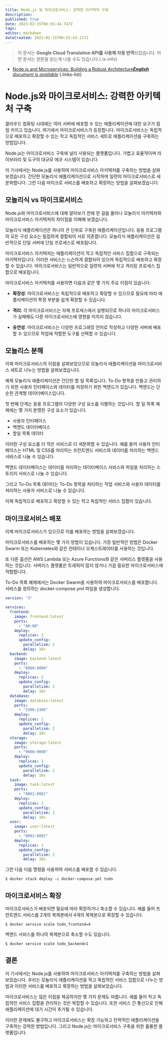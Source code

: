 ```yaml
---
title: Node.js 및 마이크로서비스: 강력한 아키텍처 구축
description: 
published: true
date: 2023-02-15T06:55:44.747Z
tags: 
editor: markdown
dateCreated: 2023-02-15T06:55:43.117Z
---
```


> 이 문서는 **Google Cloud Translation API를 사용해 자동 번역**되었습니다.
어떤 문서는 원문을 읽는게 나을 수도 있습니다.{.is-info}



- [Node.js and Microservices: Building a Robust Architecture***English** document is available*](/en/Knowledge-base/Nodejs/node-js-and-microservices-building-a-robust-architecture)
{.links-list}


# Node.js와 마이크로서비스: 강력한 아키텍처 구축

클라우드 컴퓨팅 시대에는 여러 서버에 배포할 수 있는 애플리케이션에 대한 요구가 점점 커지고 있습니다. 여기에서 마이크로서비스가 등장합니다. 마이크로서비스는 독립적으로 배포하고 확장할 수 있는 작고 독립적인 서비스 세트로 애플리케이션을 구축하는 방법입니다.

Node.js는 마이크로서비스 구축에 널리 사용되는 플랫폼입니다. 가볍고 효율적이며 라이브러리 및 도구의 대규모 에코 시스템이 있습니다.

이 기사에서는 Node.js를 사용하여 마이크로서비스 아키텍처를 구축하는 방법을 살펴보겠습니다. 간단한 모놀리식 애플리케이션으로 시작하여 일련의 마이크로서비스로 세분화합니다. 그런 다음 마이크로 서비스를 배포하고 확장하는 방법을 살펴보겠습니다.

## 모놀리식 vs 마이크로서비스

Node.js와 마이크로서비스에 대해 알아보기 전에 한 걸음 물러나 모놀리식 아키텍처와 마이크로서비스 아키텍처의 차이점을 이해해 보겠습니다.

모놀리식 애플리케이션은 하나의 큰 단위로 구축된 애플리케이션입니다. 응용 프로그램의 모든 구성 요소는 밀접하게 결합되어 서로 의존합니다. 모놀리식 애플리케이션은 일반적으로 단일 서버에 단일 프로세스로 배포됩니다.

마이크로서비스 아키텍처는 애플리케이션이 작고 독립적인 서비스 집합으로 구축되는 아키텍처입니다. 이러한 서비스는 느슨하게 결합되어 있으며 독립적으로 배포하고 확장할 수 있습니다. 마이크로서비스는 일반적으로 일련의 서버에 작고 격리된 프로세스 집합으로 배포됩니다.

마이크로서비스 아키텍처를 사용하면 다음과 같은 몇 가지 주요 이점이 있습니다.

* **확장성**: 마이크로서비스는 독립적으로 배포하고 확장할 수 있으므로 필요에 따라 애플리케이션의 특정 부분을 쉽게 확장할 수 있습니다.

* **격리**: 각 마이크로서비스는 자체 프로세스에서 실행되므로 하나의 마이크로서비스가 실패해도 다른 마이크로서비스에 영향을 미치지 않습니다.

* **유연성**: 마이크로서비스는 다양한 프로그래밍 언어로 작성하고 다양한 서버에 배포할 수 있으므로 작업에 적합한 도구를 선택할 수 있습니다.

## 모놀리스 분해

이제 마이크로서비스의 이점을 살펴보았으므로 모놀리식 애플리케이션을 마이크로서비스 세트로 나누는 방법을 살펴보겠습니다.

예제 모놀리식 애플리케이션은 간단한 할 일 목록입니다. To-Do 항목을 만들고 관리하기 위한 사용자 인터페이스와 데이터를 저장하기 위한 백엔드가 있습니다. 백엔드는 단순한 관계형 데이터베이스입니다.

첫 번째 단계는 응용 프로그램의 다양한 구성 요소를 식별하는 것입니다. 할 일 목록 예제에는 몇 가지 분명한 구성 요소가 있습니다.

* 사용자 인터페이스
* 백엔드 데이터베이스
* 할일 목록 데이터

이러한 구성 요소를 더 작은 서비스로 더 세분화할 수 있습니다. 예를 들어 사용자 인터페이스는 HTML 및 CSS를 처리하는 프런트엔드 서비스와 데이터를 처리하는 백엔드 서비스로 나눌 수 있습니다.

백엔드 데이터베이스는 데이터를 처리하는 데이터베이스 서비스와 파일을 처리하는 스토리지 서비스로 나눌 수 있습니다.

그리고 To-Do 목록 데이터는 To-Do 항목을 처리하는 작업 서비스와 사용자 데이터를 처리하는 사용자 서비스로 나눌 수 있습니다.

이제 독립적으로 배포하고 확장할 수 있는 작고 독립적인 서비스 집합이 있습니다.

## 마이크로서비스 배포

이제 마이크로서비스가 있으므로 이를 배포하는 방법을 살펴보겠습니다.

마이크로서비스를 배포하는 몇 가지 방법이 있습니다. 가장 일반적인 방법은 Docker Swarm 또는 Kubernetes와 같은 컨테이너 오케스트레이터를 사용하는 것입니다.

또 다른 옵션은 AWS Lambda 또는 Azure Functions와 같은 서버리스 플랫폼을 사용하는 것입니다. 서버리스 플랫폼은 트래픽이 많지 않거나 가끔 필요한 마이크로서비스에 적합합니다.

To-Do 목록 예제에서는 Docker Swarm을 사용하여 마이크로서비스를 배포합니다. 서비스를 정의하는 docker-compose.yml 파일을 생성합니다.

```yaml
version: "3"

services:
  frontend:
    image: frontend:latest
    ports:
      - "80:80"
    deploy:
      replicas: 2
      update_config:
        parallelism: 2
        delay: 10s
  backend:
    image: backend:latest
    ports:
      - "8080:8080"
    deploy:
      replicas: 2
      update_config:
        parallelism: 2
        delay: 10s
  database:
    image: database:latest
    ports:
      - "3306:3306"
    deploy:
      replicas: 1
      update_config:
        parallelism: 2
        delay: 10s
  storage:
    image: storage:latest
    ports:
      - "9000:9000"
    deploy:
      replicas: 1
      update_config:
        parallelism: 2
        delay: 10s
  task:
    image: task:latest
    ports:
      - "8081:8081"
    deploy:
      replicas: 1
      update_config:
        parallelism: 2
        delay: 10s
  user:
    image: user:latest
    ports:
      - "8082:8082"
    deploy:
      replicas: 1
      update_config:
        parallelism: 2
        delay: 10s
```

그런 다음 다음 명령을 사용하여 서비스를 배포할 수 있습니다.

```
$ docker stack deploy -c docker-compose.yml todo
```

## 마이크로서비스 확장

마이크로서비스가 배포되면 필요에 따라 확장하거나 축소할 수 있습니다. 예를 들어 프런트엔드 서비스를 2개의 복제본에서 4개의 복제본으로 확장할 수 있습니다.

```
$ docker service scale todo_frontend=4
```

백엔드 서비스를 하나의 복제본으로 축소할 수도 있습니다.

```
$ docker service scale todo_backend=1
```

## 결론

이 기사에서는 Node.js를 사용하여 마이크로서비스 아키텍처를 구축하는 방법을 살펴보았습니다. 우리는 모놀리식 애플리케이션을 작고 독립적인 서비스 집합으로 나누는 방법과 이러한 서비스를 배포하고 확장하는 방법을 살펴보았습니다.

마이크로서비스는 많은 이점을 제공하지만 몇 가지 문제도 따릅니다. 예를 들어 작고 독립적인 서비스 집합을 관리하는 것은 복잡할 수 있습니다. 또한 서비스 간 통신으로 인해 애플리케이션에 대기 시간이 추가될 수 있습니다.

이러한 문제에도 불구하고 마이크로서비스는 확장 가능하고 탄력적인 애플리케이션을 구축하는 강력한 방법입니다. 그리고 Node.js는 마이크로서비스 구축을 위한 훌륭한 플랫폼입니다.